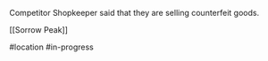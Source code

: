 Competitor Shopkeeper said that they are selling counterfeit goods. 

[[Sorrow Peak]]

#location  #in-progress 